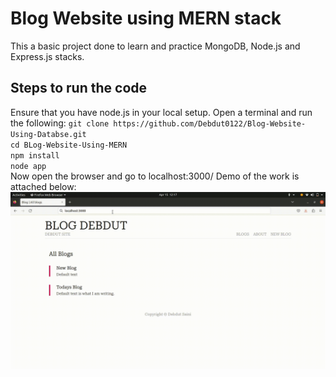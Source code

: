 # Blog Website using MERN stack
This a basic project done to learn and practice MongoDB, Node.js and Express.js stacks.
## Steps to run the code
Ensure that you have node.js in your local setup.
Open a terminal and run the following:
`git clone https://github.com/Debdut0122/Blog-Website-Using-Databse.git` </br>
`cd BLog-Website-Using-MERN`</br>
`npm install` </br>
`node app`</br>
Now open the browser and go to
localhost:3000/
Demo of the work is attached below:
![video](public/MERN%20Blog.gif)
